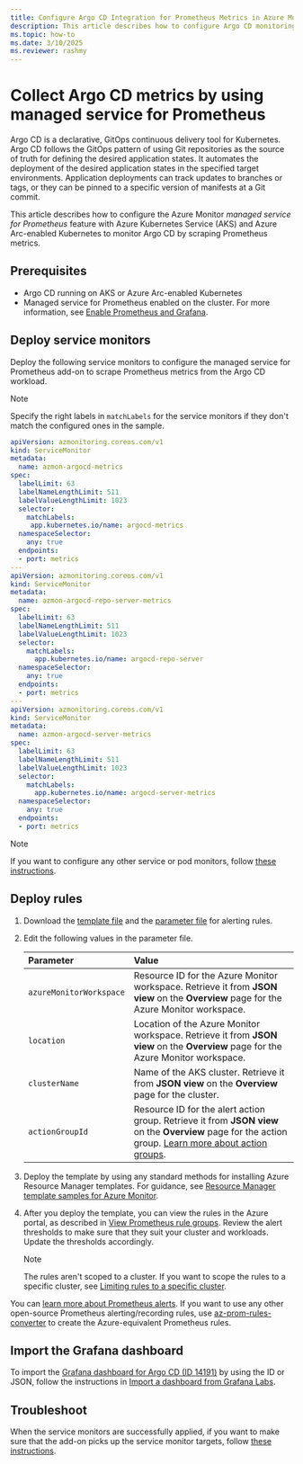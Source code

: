 ```yaml
---
title: Configure Argo CD Integration for Prometheus Metrics in Azure Monitor
description: This article describes how to configure Argo CD monitoring by using Prometheus metrics in Azure Monitor to a Kubernetes cluster.
ms.topic: how-to
ms.date: 3/10/2025
ms.reviewer: rashmy
---
```


# Collect Argo CD metrics by using managed service for Prometheus

Argo CD is a declarative, GitOps continuous delivery tool for Kubernetes. Argo CD follows the GitOps pattern of using Git repositories as the source of truth for defining the desired application states. It automates the deployment of the desired application states in the specified target environments. Application deployments can track updates to branches or tags, or they can be pinned to a specific version of manifests at a Git commit.

This article describes how to configure the Azure Monitor *managed service for Prometheus* feature with Azure Kubernetes Service (AKS) and Azure Arc-enabled Kubernetes to monitor Argo CD by scraping Prometheus metrics.

## Prerequisites

+ Argo CD running on AKS or Azure Arc-enabled Kubernetes
+ Managed service for Prometheus enabled on the cluster. For more information, see [Enable Prometheus and Grafana](kubernetes-monitoring-enable.md#enable-prometheus-and-grafana).

## Deploy service monitors

Deploy the following service monitors to configure the managed service for Prometheus add-on to scrape Prometheus metrics from the Argo CD workload.

> [!NOTE]
> Specify the right labels in `matchLabels` for the service monitors if they don't match the configured ones in the sample.

```yaml
apiVersion: azmonitoring.coreos.com/v1
kind: ServiceMonitor
metadata:
  name: azmon-argocd-metrics
spec:
  labelLimit: 63
  labelNameLengthLimit: 511
  labelValueLengthLimit: 1023
  selector:
    matchLabels:
     app.kubernetes.io/name: argocd-metrics
  namespaceSelector:
    any: true
  endpoints:
  - port: metrics
---
apiVersion: azmonitoring.coreos.com/v1
kind: ServiceMonitor
metadata:
  name: azmon-argocd-repo-server-metrics
spec:
  labelLimit: 63
  labelNameLengthLimit: 511
  labelValueLengthLimit: 1023
  selector:
    matchLabels:
      app.kubernetes.io/name: argocd-repo-server
  namespaceSelector:
    any: true
  endpoints:
  - port: metrics
---
apiVersion: azmonitoring.coreos.com/v1
kind: ServiceMonitor
metadata:
  name: azmon-argocd-server-metrics
spec:
  labelLimit: 63
  labelNameLengthLimit: 511
  labelValueLengthLimit: 1023
  selector:
    matchLabels:
      app.kubernetes.io/name: argocd-server-metrics
  namespaceSelector:
    any: true
  endpoints:
  - port: metrics
  ```

> [!NOTE]
> If you want to configure any other service or pod monitors, follow [these instructions](prometheus-metrics-scrape-crd.md#create-a-pod-or-service-monitor).

## Deploy rules

1. Download the [template file](https://github.com/Azure/prometheus-collector/blob/main/Azure-ARM-templates/Workload-Rules/Argo/argocd-alerting-rules.json) and the [parameter file](https://github.com/Azure/prometheus-collector/blob/main/Azure-ARM-templates/Workload-Rules/Alert-Rules-Parameters.json) for alerting rules.

2. Edit the following values in the parameter file.

    | Parameter | Value |
    |:---|:---|
    | `azureMonitorWorkspace` | Resource ID for the Azure Monitor workspace. Retrieve it from **JSON view** on the **Overview** page for the Azure Monitor workspace. |
    | `location` | Location of the Azure Monitor workspace. Retrieve it from **JSON view** on the **Overview** page for the Azure Monitor workspace. |
    | `clusterName` | Name of the AKS cluster. Retrieve it from **JSON view** on the **Overview** page for the cluster. |
    | `actionGroupId` | Resource ID for the alert action group. Retrieve it from **JSON view** on the **Overview** page for the action group. [Learn more about action groups](../alerts/action-groups.md). |

3. Deploy the template by using any standard methods for installing Azure Resource Manager templates. For guidance, see [Resource Manager template samples for Azure Monitor](../resource-manager-samples.md).

4. After you deploy the template, you can view the rules in the Azure portal, as described in [View Prometheus rule groups](../essentials/prometheus-rule-groups.md#view-prometheus-rule-groups). Review the alert thresholds to make sure that they suit your cluster and workloads. Update the thresholds accordingly.

   > [!NOTE]
   > The rules aren't scoped to a cluster. If you want to scope the rules to a specific cluster, see [Limiting rules to a specific cluster](../essentials/prometheus-rule-groups.md#limiting-rules-to-a-specific-cluster).

You can [learn more about Prometheus alerts](../essentials/prometheus-rule-groups.md). If you want to use any other open-source Prometheus alerting/recording rules, use [az-prom-rules-converter](https://aka.ms/az-prom-rules-converter) to create the Azure-equivalent Prometheus rules.

## Import the Grafana dashboard

To import the [Grafana dashboard for Argo CD (ID 14191)](https://grafana.com/grafana/dashboards/14584-argocd/) by using the ID or JSON, follow the instructions in [Import a dashboard from Grafana Labs](/azure/managed-grafana/how-to-create-dashboard#import-a-grafana-dashboard).

## Troubleshoot

When the service monitors are successfully applied, if you want to make sure that the add-on picks up the service monitor targets, follow [these instructions](prometheus-metrics-troubleshoot.md#prometheus-interface).
